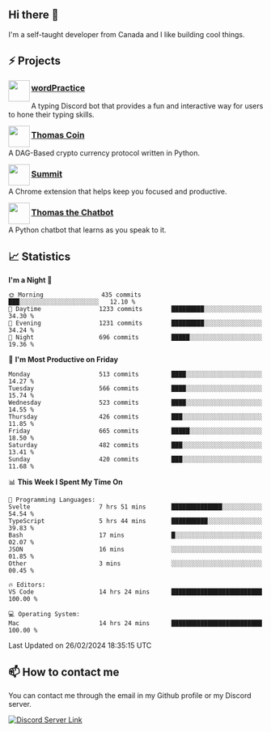 <h2>Hi there 👋</h2>

<p>I'm a self-taught developer from Canada and I like building cool things.</p>

<h2>⚡ Projects</h2>

<img align="left" src="https://i.imgur.com/BIzs17V.png" width="42" height="42" />
<h3><a target="_blank" href="https://wordpractice.principle.sh/">wordPractice</a></h3>
<p>A typing Discord bot that provides a fun and interactive way for users to hone their typing skills.</p>

<img align="left" src="https://i.imgur.com/4FdQpgN.png" width="42" height="42" />
<h3><a href="https://github.com/principle105/thomas-coin">Thomas Coin</a></h3>
<p>A DAG-Based crypto currency protocol written in Python.</p>

<img align="left" src="https://i.imgur.com/Ly8Atho.png" width="42" height="42" />
<h3><a href="https://summit.sh/">Summit</a></h3>
<p>A Chrome extension that helps keep you focused and productive.</p>

<img align="left" src="https://i.imgur.com/hA9YF2s.png" width="42" height="42" />
<h3><a href="https://github.com/principle105/thomasthechatbot">Thomas the Chatbot</a></h3>
<p>A Python chatbot that learns as you speak to it.</p>

<h2>📈 Statistics</h2>

<!--START_SECTION:waka-->
**I'm a Night 🦉** 

```text
🌞 Morning                435 commits         ███░░░░░░░░░░░░░░░░░░░░░░   12.10 % 
🌆 Daytime                1233 commits        █████████░░░░░░░░░░░░░░░░   34.30 % 
🌃 Evening                1231 commits        █████████░░░░░░░░░░░░░░░░   34.24 % 
🌙 Night                  696 commits         █████░░░░░░░░░░░░░░░░░░░░   19.36 % 
```
📅 **I'm Most Productive on Friday** 

```text
Monday                   513 commits         ████░░░░░░░░░░░░░░░░░░░░░   14.27 % 
Tuesday                  566 commits         ████░░░░░░░░░░░░░░░░░░░░░   15.74 % 
Wednesday                523 commits         ████░░░░░░░░░░░░░░░░░░░░░   14.55 % 
Thursday                 426 commits         ███░░░░░░░░░░░░░░░░░░░░░░   11.85 % 
Friday                   665 commits         █████░░░░░░░░░░░░░░░░░░░░   18.50 % 
Saturday                 482 commits         ███░░░░░░░░░░░░░░░░░░░░░░   13.41 % 
Sunday                   420 commits         ███░░░░░░░░░░░░░░░░░░░░░░   11.68 % 
```


📊 **This Week I Spent My Time On** 

```text
💬 Programming Languages: 
Svelte                   7 hrs 51 mins       ██████████████░░░░░░░░░░░   54.54 % 
TypeScript               5 hrs 44 mins       ██████████░░░░░░░░░░░░░░░   39.83 % 
Bash                     17 mins             █░░░░░░░░░░░░░░░░░░░░░░░░   02.07 % 
JSON                     16 mins             ░░░░░░░░░░░░░░░░░░░░░░░░░   01.85 % 
Other                    3 mins              ░░░░░░░░░░░░░░░░░░░░░░░░░   00.45 % 

🔥 Editors: 
VS Code                  14 hrs 24 mins      █████████████████████████   100.00 % 

💻 Operating System: 
Mac                      14 hrs 24 mins      █████████████████████████   100.00 % 
```


 Last Updated on 26/02/2024 18:35:15 UTC
<!--END_SECTION:waka-->

<h2>📫 How to contact me</h2>

You can contact me through the email in my Github profile or my Discord server.

[![Discord Server Link](https://dcbadge.vercel.app/api/server/DHnk46C)](https://discord.gg/DHnk46C)

